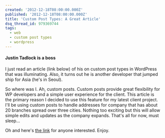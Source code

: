 ```yaml
---
created: '2012-12-18T08:00:00.000Z'
published: '2012-12-18T08:00:00.000Z'
title: 'Custom Post Types: A Great Article'
dsq_thread_id: 979369744
tags:
  - web
  - custom post types
  - wordpress
---
```


#### Justin Tadlock is a boss

I just read an article (link below) of his on custom post types in WordPress that was illuminating. Also, it turns out he is another developer that jumped ship for Asia (he's in Seoul).

So where was I. Ah, custom posts. Custom posts provide great flexibility for WP developers and a simple user experience for the client. This article is the primary reason I decided to use this feature for my latest client project. I'll be using custom posts to handle addresses for company that has about 20 branches spread over three cities. Nothing too exciting but this will allow simple edits and updates as the company expands. That's all for now, must sleep...

Oh and here's [the link][lnk] for anyone interested. Enjoy.

[lnk]: http://justintadlock.com/archives/2010/04/29/custom-post-types-in-wordpress